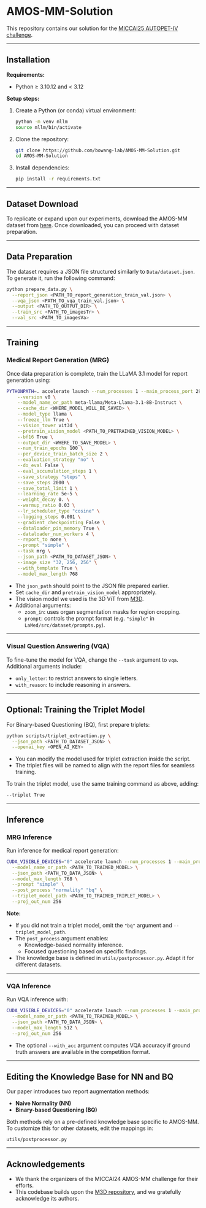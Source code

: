 # AMOS-MM-Solution

This repository contains our solution for the [MICCAI25 AUTOPET-IV challenge](https://autopet-iv.grand-challenge.org).

---

## Installation

**Requirements:**  
- Python ≥ 3.10.12 and < 3.12

**Setup steps:**

1. Create a Python (or conda) virtual environment:

    ```bash
    python -m venv mllm
    source mllm/bin/activate
    ```

2. Clone the repository:

    ```bash
    git clone https://github.com/bowang-lab/AMOS-MM-Solution.git
    cd AMOS-MM-Solution
    ```

3. Install dependencies:

    ```bash
    pip install -r requirements.txt
    ```

---

## Dataset Download

To replicate or expand upon our experiments, download the AMOS-MM dataset from [here](https://era-ai-biomed.github.io/amos/dataset.html#download). Once downloaded, you can proceed with dataset preparation.

---

## Data Preparation

The dataset requires a JSON file structured similarly to `Data/dataset.json`. To generate it, run the following command:

```bash
python prepare_data.py \
  --report_json <PATH_TO_report_generation_train_val.json> \
  --vqa_json <PATH_TO_vqa_train_val.json> \
  --output <PATH_TO_OUTPUT_DIR> \
  --train_src <PATH_TO_imagesTr> \
  --val_src <PATH_TO_imagesVa>
```

---

## Training

### Medical Report Generation (MRG)

Once data preparation is complete, train the LLaMA 3.1 model for report generation using:

```bash
PYTHONPATH=. accelerate launch --num_processes 1 --main_process_port 29500 LaMed/src/train/amos_train.py \
    --version v0 \
    --model_name_or_path meta-llama/Meta-Llama-3.1-8B-Instruct \
    --cache_dir <WHERE_MODEL_WILL_BE_SAVED> \
    --model_type llama \
    --freeze_llm True \
    --vision_tower vit3d \
    --pretrain_vision_model <PATH_TO_PRETRAINED_VISION_MODEL> \
    --bf16 True \
    --output_dir <WHERE_TO_SAVE_MODEL> \
    --num_train_epochs 100 \
    --per_device_train_batch_size 2 \
    --evaluation_strategy "no" \
    --do_eval False \
    --eval_accumulation_steps 1 \
    --save_strategy "steps" \
    --save_steps 2000 \
    --save_total_limit 1 \
    --learning_rate 5e-5 \
    --weight_decay 0. \
    --warmup_ratio 0.03 \
    --lr_scheduler_type "cosine" \
    --logging_steps 0.001 \
    --gradient_checkpointing False \
    --dataloader_pin_memory True \
    --dataloader_num_workers 4 \
    --report_to none \
    --prompt "simple" \
    --task mrg \
    --json_path <PATH_TO_DATASET_JSON> \
    --image_size "32, 256, 256" \
    --with_template True \
    --model_max_length 768
```

- The `json_path` should point to the JSON file prepared earlier.
- Set `cache_dir` and `pretrain_vision_model` appropriately.
- The vision model we used is the 3D ViT from [M3D](https://github.com/BAAI-DCAI/M3D).
- Additional arguments:
  - `zoom_in`: uses organ segmentation masks for region cropping.
  - `prompt`: controls the prompt format (e.g. `"simple"` in `LaMed/src/dataset/prompts.py`).

---

### Visual Question Answering (VQA)

To fine-tune the model for VQA, change the `--task` argument to `vqa`. Additional arguments include:
- `only_letter`: to restrict answers to single letters.
- `with_reason`: to include reasoning in answers.

---

## Optional: Training the Triplet Model

For Binary-based Questioning (BQ), first prepare triplets:

```bash
python scripts/triplet_extraction.py \
  --json_path <PATH_TO_DATASET_JSON> \
  --openai_key <OPEN_AI_KEY>
```

- You can modify the model used for triplet extraction inside the script.
- The triplet files will be named to align with the report files for seamless training.

To train the triplet model, use the same training command as above, adding:

```
--triplet True
```

---

## Inference

### MRG Inference

Run inference for medical report generation:

```bash
CUDA_VISIBLE_DEVICES="0" accelerate launch --num_processes 1 --main_process_port 29500 infer.py \
  --model_name_or_path <PATH_TO_TRAINED_MODEL> \
  --json_path <PATH_TO_DATA_JSON> \
  --model_max_length 768 \
  --prompt "simple" \
  --post_process "normality" "bq" \
  --triplet_model_path <PATH_TO_TRAINED_TRIPLET_MODEL> \
  --proj_out_num 256
```

**Note:**  
- If you did not train a triplet model, omit the `"bq"` argument and `--triplet_model_path`.
- The `post_process` argument enables:
  - Knowledge-based normality inference.
  - Focused questioning based on specific findings.
- The knowledge base is defined in `utils/postprocessor.py`. Adapt it for different datasets.

---

### VQA Inference

Run VQA inference with:

```bash
CUDA_VISIBLE_DEVICES="0" accelerate launch --num_processes 1 --main_process_port 29500 infer_vqa.py \
  --model_name_or_path <PATH_TO_TRAINED_MODEL> \
  --json_path <PATH_TO_DATA_JSON> \
  --model_max_length 512 \
  --proj_out_num 256
```

- The optional `--with_acc` argument computes VQA accuracy if ground truth answers are available in the competition format.

---

## Editing the Knowledge Base for NN and BQ

Our paper introduces two report augmentation methods:
- **Naive Normality (NN)**
- **Binary-based Questioning (BQ)**

Both methods rely on a pre-defined knowledge base specific to AMOS-MM. To customize this for other datasets, edit the mappings in:

```
utils/postprocessor.py
```

---

## Acknowledgements

- We thank the organizers of the MICCAI24 AMOS-MM challenge for their efforts.
- This codebase builds upon the [M3D repository](https://github.com/BAAI-DCAI/M3D), and we gratefully acknowledge its authors.

